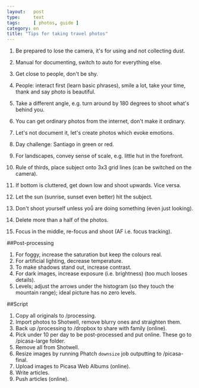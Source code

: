 ```yaml
---
layout:   post
type:     text
tags:     [ photos, guide ]
category: en
title: "Tips for taking travel photos"
---
```


1. Be prepared to lose the camera, it's for using and not collecting dust.
1. Manual for documenting, switch to auto for everything else.

1. Get close to people, don't be shy.
1. People: interact first (learn basic phrases), smile a lot, take your time, thank and say photo is beautiful.

1. Take a different angle, e.g. turn around by 180 degrees to shoot what's behind you.
1. You can get ordinary photos from the internet, don't make it ordinary.
1. Let's not document it, let's create photos which evoke emotions.
1. Day challenge: Santiago in green or red.
1. For landscapes, convey sense of scale, e.g. little hut in the forefront.

1. Rule of thirds, place subject onto 3x3 grid lines (can be switched on the camera).
1. If bottom is cluttered, get down low and shoot upwards. Vice versa.
1. Let the sun (sunrise, sunset even better) hit the subject.
1. Don't shoot yourself unless yoǘ̈́ are doing something (even just looking).
1. Delete more than a half of the photos.
1. Focus in the middle, re-focus and shoot (AF i.e. focus tracking).

##Post-processing

1. For foggy, increase the saturation but keep the colours real.
1. For artificial lighting, decrease temperature.
1. To make shadows stand out, increase contrast. 
1. For dark images, increase exposure (i.e. brightness) (too much looses details).
1. Levels; adjust the arrows under the histogram (so they touch the mountain range); ideal picture has no zero levels.

##Script

1. Copy all originals to /processing.
1. Import photos to Shotwell, remove blurry ones and straighten them.
1. Back up /processing to /dropbox to share with family (online).
1. Pick under 10 per day to be post-processed and put online. These go to /picasa-large folder.
1. Remove all from Shotwell.
1. Resize images by running Phatch `downsize` job outputting to /picasa-final.
1. Upload images to Picasa Web Albums (online).
1. Write articles.
1. Push articles (online).